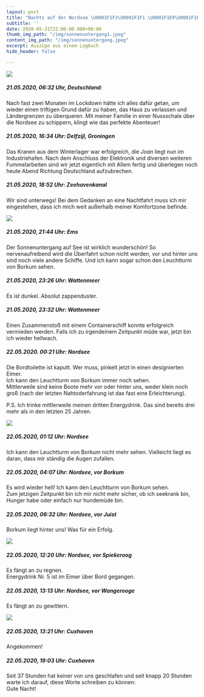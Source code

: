 ```yaml
---
layout: post
title: "Nachts auf der Nordsee \U0001F1F3\U0001F1F1 \U0001F1E9\U0001F1EA"
subtitle: ''
date: 2020-05-31T22:00:00.000+00:00
thumb_img_path: "/img/sonnenuntergang1.jpeg"
content_img_path: "/img/sonnenuntergang.jpeg"
excerpt: Auszüge aus einem Logbuch
hide_header: false

---
```

![](/img/titelbild_boot.jpeg)

##### 21.05.2020, 06:32 Uhr, Deutschland:

Nach fast zwei Monaten im Lockdown hätte ich alles dafür getan, um wieder einen triftigen Grund dafür zu haben, das Haus zu verlassen und Ländergrenzen zu überqueren. Mit meiner Familie in einer Nussschale über die Nordsee zu schippern, klingt wie das perfekte Abenteuer!

##### 21.05.2020, 16:34 Uhr: Delfzijl, Groningen

Das Kranen aus dem Winterlager war erfolgreich, die _Joan_ liegt nun im Industriehafen. Nach dem Anschluss der Elektronik und diversen weiteren Fummelarbeiten sind wir jetzt eigentlich mit Allem fertig und überlegen noch heute Abend Richtung Deutschland aufzubrechen.

##### 21.05.2020, 18:52 Uhr: Zeehavenkanal

Wir sind unterwegs! Bei dem Gedanken an eine Nachtfahrt muss ich mir eingestehen, dass ich mich weit außerhalb meiner Komfortzone befinde.

![](/img/papa.jpeg)

##### 21.05.2020, 21:44 Uhr: Ems

Der Sonnenuntergang auf See ist wirklich wunderschön! So nervenaufreibend wird die Überfahrt schon nicht werden, vor und hinter uns sind noch viele andere Schiffe. Und ich kann sogar schon den Leuchtturm von Borkum sehen.

##### 21.05.2020, 23:26 Uhr: Wattenmeer

Es ist dunkel. Absolut zappenduster.

##### 21.05.2020, 23:32 Uhr: Wattenmeer

Einen Zusammenstoß mit einem Containerschiff konnte erfolgreich vermieden werden. Falls ich zu irgendeinem Zeitpunkt müde war, jetzt bin ich wieder hellwach.

##### 22.05.2020. 00:21 Uhr: Nordsee

Die Bordtoilette ist kaputt. Wer muss, pinkelt jetzt in einen designierten Eimer.  
Ich kann den Leuchtturm von Borkum immer noch sehen.  
Mittlerweile sind keine Boote mehr vor oder hinter uns, weder klein noch groß (nach der letzten Nahtoderfahrung ist das fast eine Erleichterung).

P.S. Ich trinke mittlerweile meinen dritten Energydrink. Das sind bereits drei mehr als in den letzten 25 Jahren.

![](/img/dunkel.jpeg)

##### 22.05.2020, 01:12 Uhr: Nordsee

Ich kann den Leuchtturm von Borkum nicht mehr sehen. Vielleicht liegt es daran, dass mir ständig die Augen zufallen.

##### 22.05.2020, 04:07 Uhr: Nordsee, vor Borkum

Es wird wieder hell! Ich kann den Leuchtturm von Borkum sehen.  
Zum jetzigen Zeitpunkt bin ich mir nicht mehr sicher, ob ich seekrank bin, Hunger habe oder einfach nur hundemüde bin. 

##### 22.05.2020, 06:32 Uhr: Nordsee, vor Juist

Borkum liegt hinter uns! Was für ein Erfolg.

![](/img/sonnenaufgang.jpeg)

##### 22.05.2020, 12:20 Uhr: Nordsee, vor Spiekeroog

Es fängt an zu regnen.  
Energydrink Nr. 5 ist im Eimer über Bord gegangen.

##### 22.05.2020, 13:13 Uhr: Nordsee, vor Wangerooge

Es fängt an zu gewittern.

![](/img/gewitter.jpeg)

##### 22.05.2020, 13:21 Uhr: Cuxhaven

Angekommen!

##### 22.05.2020, 19:03 Uhr: Cuxhaven

Seit 37 Stunden hat keiner von uns geschlafen und seit knapp 20 Stunden warte ich darauf, diese Worte schreiben zu können:  
Gute Nacht!